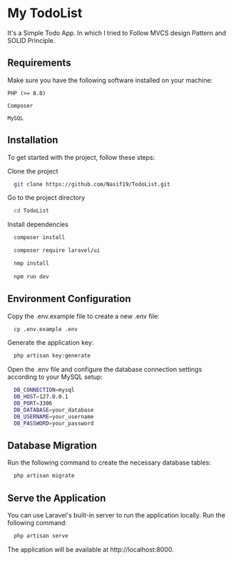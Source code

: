 
# My TodoList

It's a Simple Todo App. In which I tried to Follow MVCS design Pattern and SOLID Principle.


## Requirements

Make sure you have the following software installed on your machine:

`PHP (>= 8.0)`

`Composer`

`MySQL`
## Installation

To get started with the project, follow these steps:

Clone the project

```bash
  git clone https://github.com/Nasif19/TodoList.git
```

Go to the project directory

```bash
  cd TodoList
```

Install dependencies

```bash
  composer install

  composer require laravel/ui

  nmp install
  
  npm run dev
```


## Environment Configuration

Copy the .env.example file to create a new .env file:

```bash
  cp .env.example .env
```
Generate the application key:

```bash
  php artisan key:generate
```

Open the .env file and configure the database connection settings according to your MySQL setup:

```bash
  DB_CONNECTION=mysql
  DB_HOST=127.0.0.1
  DB_PORT=3306
  DB_DATABASE=your_database
  DB_USERNAME=your_username
  DB_PASSWORD=your_password
```
## Database Migration
Run the following command to create the necessary database tables:
```bash
  php artisan migrate
```
## Serve the Application

You can use Laravel's built-in server to run the application locally. Run the following command:

```bash
  php artisan serve
```
The application will be available at http://localhost:8000.
